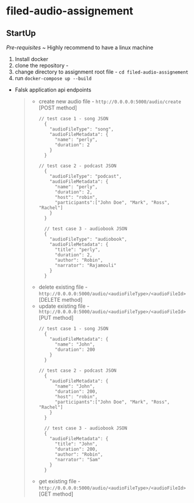 # filed-audio-assignement


## StartUp
*Pre-requisites*
~ Highly recommend to have a linux machine
1. Install docker
2. clone the repository - 
3. change directory to assignment root file - `cd filed-audio-assignement`
4. run `docker-compose up --build`

* Falsk application api endpoints
  > * create new audio file - `http://0.0.0.0:5000/audio/create` [POST method]
  >   ```
  >   // test case 1 - song JSON
  >     {
  >       "audioFileType": "song",
  >       "audioFileMetadata": {
  >         "name": "perly",
  >         "duration": 2
  >       }
  >     }
  >     
  >   // test case 2 - podcast JSON
  >     {
  >       "audioFileType": "podcast",
  >       "audioFileMetadata": {
  >         "name": "perly",
  >         "duration": 2,
  >         "host": "robin",
  >         "participants":["John Doe", "Mark", "Ross", "Rachel"]
  >       }
  >     }
  >     
  >     // test case 3 - audiobook JSON
  >     {
  >       "audioFileType": "audiobook",
  >       "audioFileMetadata": {
  >         "title": "perly",
  >         "duration": 2,
  >         "author": "Robin",
  >         "narrator": "Rajamouli"
  >       }
  >     }
  >   ```
  > * delete existing file - `http://0.0.0.0:5000/audio/<audioFileType>/<audioFileId>` [DELETE method]
  > * update existing file - `http://0.0.0.0:5000/audio/<audioFileType>/<audioFileId>` [PUT method]
  >   ```
  >   // test case 1 - song JSON
  >     {
  >       "audioFileMetadata": {
  >         "name": "John",
  >         "duration": 200
  >       }
  >     }
  >     
  >   // test case 2 - podcast JSON
  >     {
  >       "audioFileMetadata": {
  >         "name": "John",
  >         "duration": 200,
  >         "host": "robin",
  >         "participants":["John Doe", "Mark", "Ross", "Rachel"]
  >       }
  >     }
  >     
  >     // test case 3 - audiobook JSON
  >     {
  >       "audioFileMetadata": {
  >         "title": "John",
  >         "duration": 200,
  >         "author": "Robin",
  >         "narrator": "Sam"
  >       }
  >     }
  >   ```
  > * get existing file - `http://0.0.0.0:5000/audio/<audioFileType>/<audioFileId>` [GET method]
